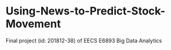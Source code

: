 # Using-News-to-Predict-Stock-Movement
Final project (id: 201812-38) of EECS E6893 Big Data Analytics
